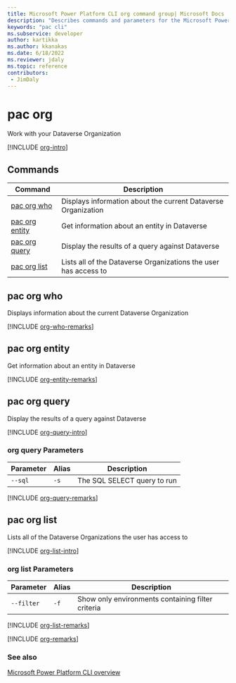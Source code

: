```yaml
---
title: Microsoft Power Platform CLI org command group| Microsoft Docs
description: "Describes commands and parameters for the Microsoft Power Platform CLI org command group."
keywords: "pac cli"
ms.subservice: developer
author: kartikka
ms.author: kkanakas
ms.date: 6/18/2022
ms.reviewer: jdaly
ms.topic: reference
contributors: 
 - JimDaly
---
```

<!-- 
Do not edit this file. 
This file is generated by a program and any changes will be overwritten when this topic is re-generated.
Use the include files to add additional content to this topic.
-->
# pac org

Work with your Dataverse Organization

[!INCLUDE [org-intro](includes/org-intro.md)]

## Commands

|Command|Description|
|---------|---------|
|[pac org who](#pac-org-who)|Displays information about the current Dataverse Organization|
|[pac org entity](#pac-org-entity)|Get information about an entity in Dataverse|
|[pac org query](#pac-org-query)|Display the results of a query against Dataverse|
|[pac org list](#pac-org-list)|Lists all of the Dataverse Organizations the user has access to|


## pac org who

Displays information about the current Dataverse Organization

[!INCLUDE [org-who-remarks](includes/org-who-remarks.md)]

## pac org entity

Get information about an entity in Dataverse

[!INCLUDE [org-entity-remarks](includes/org-entity-remarks.md)]

## pac org query

Display the results of a query against Dataverse

[!INCLUDE [org-query-intro](includes/org-query-intro.md)]

### org query Parameters

|Parameter|Alias|Description|
|---------|---------|---------|
|`--sql`|`-s`|The SQL SELECT query to run|

[!INCLUDE [org-query-remarks](includes/org-query-remarks.md)]

## pac org list

Lists all of the Dataverse Organizations the user has access to

[!INCLUDE [org-list-intro](includes/org-list-intro.md)]

### org list Parameters

|Parameter|Alias|Description|
|---------|---------|---------|
|`--filter`|`-f`|Show only environments containing filter criteria|

[!INCLUDE [org-list-remarks](includes/org-list-remarks.md)]

[!INCLUDE [org-remarks](includes/org-remarks.md)]

### See also

[Microsoft Power Platform CLI overview](../introduction.md)